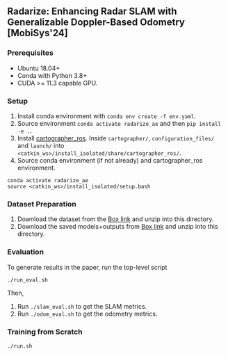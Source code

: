 ## Radarize: Enhancing Radar SLAM with Generalizable Doppler-Based Odometry [MobiSys'24]

### Prerequisites

- Ubuntu 18.04+ 
- Conda with Python 3.8+
- CUDA >= 11.3 capable GPU.

### Setup

1. Install conda environment with  ```conda env create -f env.yaml```.
2. Source environment ```conda activate radarize_ae``` and then ```pip install -e .```.
3. Install [cartographer_ros](https://google-cartographer-ros.readthedocs.io/en/latest/compilation.html). Inside ```cartographer/```, ```configuration_files/``` and ```launch/``` into ```<catkin_ws>/install_isolated/share/cartographer_ros/```.
5. Source conda environment (if not already) and cartographer_ros environment.
```shell script
conda activate radarize_ae
source <catkin_ws>/install_isolated/setup.bash
```

### Dataset Preparation

1. Download the dataset from the [Box link]() and unzip into this directory.
2. Download the saved models+outputs from [Box link]() and unzip into this directory.

### Evaluation

To generate results in the paper, run the top-level script
```shell script
./run_eval.sh 
```
Then,
1. Run ```./slam_eval.sh``` to get the SLAM metrics.
2. Run ```./odom_eval.sh``` to get the odometry metrics.

### Training from Scratch

```shell script
./run.sh 
```

